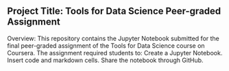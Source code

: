 ## Project Title: Tools for Data Science Peer-graded Assignment
Overview:
This repository contains the Jupyter Notebook submitted for the final peer-graded assignment of the Tools for Data Science course on Coursera. The assignment required students to:
Create a Jupyter Notebook.
Insert code and markdown cells.
Share the notebook through GitHub.
